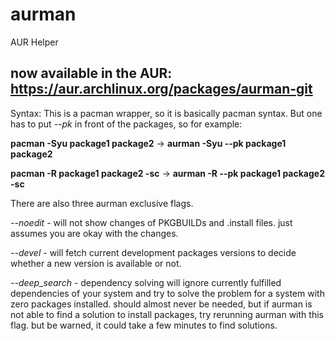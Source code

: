 # aurman
AUR Helper

## now available in the AUR: https://aur.archlinux.org/packages/aurman-git

Syntax: This is a pacman wrapper, so it is basically pacman syntax. But one has to put *--pk* in front of the packages,
so for example:

**pacman -Syu package1 package2** -> **aurman -Syu --pk package1 package2**

**pacman -R package1 package2 -sc** -> **aurman -R --pk package1 package2 -sc**

There are also three aurman exclusive flags.

*--noedit* - will not show changes of PKGBUILDs and .install files. just assumes you are okay with the changes.

*--devel* - will fetch current development packages versions to decide whether a new version is available or not.

*--deep_search* - dependency solving will ignore currently fulfilled dependencies of your system and try to solve the problem for a system with zero packages installed. should almost never be needed, but if aurman is not able to find a solution to install packages, try rerunning aurman with this flag. but be warned, it could take a few minutes to find solutions.

